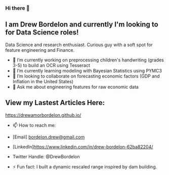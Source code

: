 ### Hi there 👋


## I am Drew Bordelon and currently I'm looking to for Data Science roles!
Data Science and research enthusiast.
Curious guy with a soft spot for feature engineering and Finance.

- 🔭 I’m currently working on preprocessing children's handwriting (grades 3-5) to build an OCR using Tesseract
- 🌱 I’m currently learning modeling with Bayesian Statistics using PYMC3
- 👯 I’m looking to collaborate on forecasting economic factors (GDP and Inflation in the United States)
- 💬 Ask me about engineering features for raw economic data

## View my Lastest Articles Here:
https://drewamorbordelon.github.io/

- 📫 How to reach me: 
- [Email] <bordelon.drew@gmail.com>
- [LinkedIn]<https://www.linkedin.com/in/drew-bordelon-62ba82204/>
- Twitter Handle: @DrewBordelon

- ⚡ Fun fact: I built a dynamic rescaled range inspired by dam building.  
             
